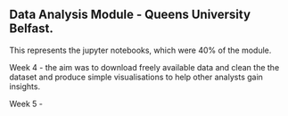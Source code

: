 ## Data Analysis Module - Queens University Belfast.
This represents the jupyter notebooks, which were 40% of the module. 

Week 4 - the aim was to download freely available data and clean the the dataset and produce simple visualisations to help other analysts gain insights.

Week 5 - 
